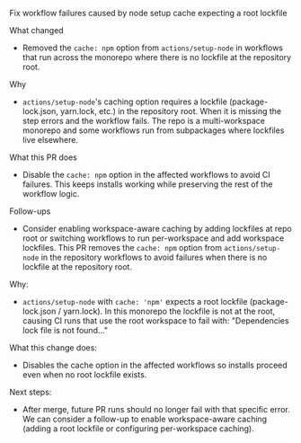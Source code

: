 Fix workflow failures caused by node setup cache expecting a root lockfile

What changed

- Removed the `cache: npm` option from `actions/setup-node` in workflows that
  run across the monorepo where there is no lockfile at the repository root.

Why

- `actions/setup-node`'s caching option requires a lockfile (package-lock.json,
  yarn.lock, etc.) in the repository root. When it is missing the step errors
  and the workflow fails. The repo is a multi-workspace monorepo and some
  workflows run from subpackages where lockfiles live elsewhere.

What this PR does

- Disable the `cache: npm` option in the affected workflows to avoid CI
  failures. This keeps installs working while preserving the rest of the
  workflow logic.

Follow-ups

- Consider enabling workspace-aware caching by adding lockfiles at repo root or
  switching workflows to run per-workspace and add workspace lockfiles. This PR
  removes the `cache: npm` option from `actions/setup-node` in the repository
  workflows to avoid failures when there is no lockfile at the repository root.

Why:

- `actions/setup-node` with `cache: 'npm'` expects a root lockfile
  (package-lock.json / yarn.lock). In this monorepo the lockfile is not at the
  root, causing CI runs that use the root workspace to fail with: "Dependencies
  lock file is not found..."

What this change does:

- Disables the cache option in the affected workflows so installs proceed even
  when no root lockfile exists.

Next steps:

- After merge, future PR runs should no longer fail with that specific error. We
  can consider a follow-up to enable workspace-aware caching (adding a root
  lockfile or configuring per-workspace caching).
